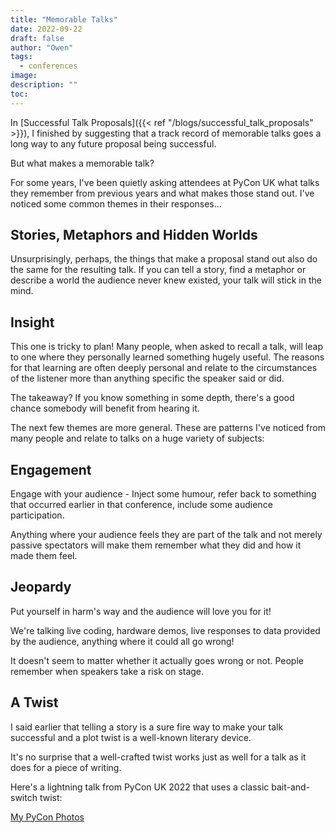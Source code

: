 ```yaml
---
title: "Memorable Talks"
date: 2022-09-22
draft: false
author: "Owen"
tags:
  - conferences
image:
description: ""
toc:
---
```

In [Successful Talk Proposals]({{< ref "/blogs/successful_talk_proposals" >}}), I
finished by suggesting that a track record of memorable talks goes a long way to
any future proposal being successful.

But what makes a memorable talk?

For some years, I've been quietly asking attendees at PyCon UK what talks they
remember from previous years and what makes those stand out. I've noticed some common
themes in their responses...

## Stories, Metaphors and Hidden Worlds

Unsurprisingly, perhaps, the things that make a proposal stand out also do the same for
the resulting talk. If you can tell a story, find a metaphor or describe a world the
audience never knew existed, your talk will stick in the mind.

## Insight

This one is tricky to plan! Many people, when asked to recall a talk, will leap to one
where they personally learned something hugely useful. The reasons for that learning are
often deeply personal and relate to the circumstances of the listener more than anything
specific the speaker said or did.

The takeaway? If you know something in some depth, there's a good chance somebody will
benefit from hearing it.


The next few themes are more general. These are patterns I've noticed from many people
and relate to talks on a huge variety of subjects:

## Engagement

Engage with your audience - Inject some humour, refer back to something that occurred
earlier in that conference, include some audience participation.

Anything where your audience feels they are part of the talk and not merely passive
spectators will make them remember what they did and how it made them feel.

## Jeopardy

Put yourself in harm's way and the audience will love you for it!

We're talking live coding, hardware demos, live responses to data provided by the audience,
anything where it could all go wrong!

It doesn't seem to matter whether it actually goes wrong or not. People remember when
speakers take a risk on stage.

## A Twist

I said earlier that telling a story is a sure fire way to make your talk successful and
a plot twist is a well-known literary device.

It's no surprise that a well-crafted twist works just as well for a talk as it does for
a piece of writing.

Here's a lightning talk from PyCon UK 2022 that uses a classic bait-and-switch twist:

[My PyCon Photos](https://youtu.be/NbkD0hNyetg?t=397)

